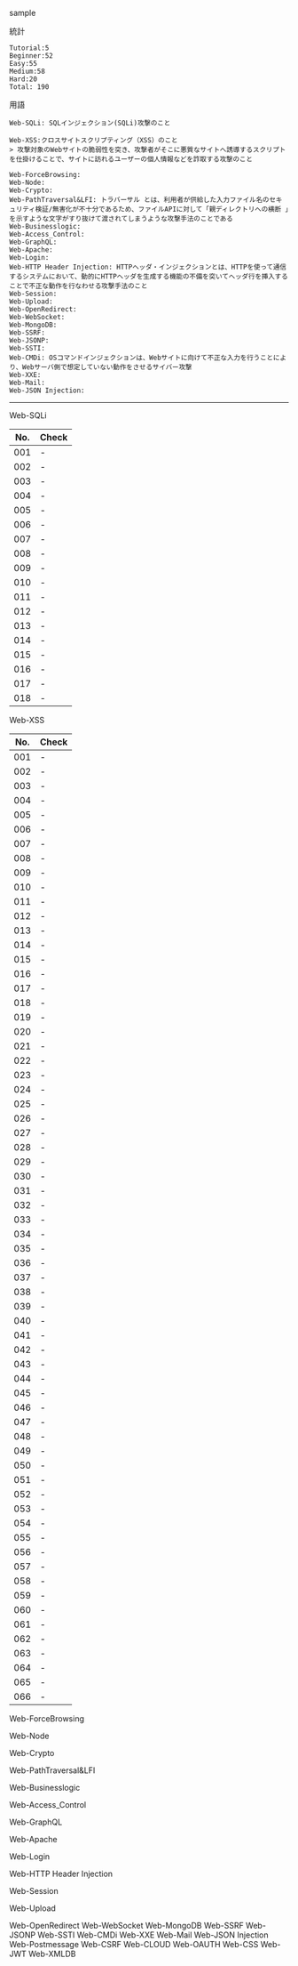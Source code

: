 sample

統計

```
Tutorial:5  
Beginner:52  
Easy:55  
Medium:58  
Hard:20    
Total: 190
```

用語

```
Web-SQLi: SQLインジェクション(SQLi)攻撃のこと

Web-XSS:クロスサイトスクリプティング（XSS）のこと
> 攻撃対象のWebサイトの脆弱性を突き、攻撃者がそこに悪質なサイトへ誘導するスクリプトを仕掛けることで、サイトに訪れるユーザーの個人情報などを詐取する攻撃のこと

Web-ForceBrowsing: 
Web-Node: 
Web-Crypto: 
Web-PathTraversal&LFI: トラバーサル とは、利用者が供給した入力ファイル名のセキュリティ検証/無害化が不十分であるため、ファイルAPIに対して「親ディレクトリへの横断 」を示すような文字がすり抜けて渡されてしまうような攻撃手法のことである
Web-Businesslogic: 
Web-Access_Control: 
Web-GraphQL: 
Web-Apache: 
Web-Login: 
Web-HTTP Header Injection: HTTPヘッダ・インジェクションとは、HTTPを使って通信するシステムにおいて、動的にHTTPヘッダを生成する機能の不備を突いてヘッダ行を挿入することで不正な動作を行なわせる攻撃手法のこと
Web-Session: 
Web-Upload: 
Web-OpenRedirect: 
Web-WebSocket: 
Web-MongoDB: 
Web-SSRF: 
Web-JSONP: 
Web-SSTI: 
Web-CMDi: OSコマンドインジェクションは、Webサイトに向けて不正な入力を行うことにより、Webサーバ側で想定していない動作をさせるサイバー攻撃
Web-XXE: 
Web-Mail: 
Web-JSON Injection: 
```

---

Web-SQLi

|  No.  |  Check  |
| ---- | ---- |
|  001  |  -  |
|  002  |  -  |
|  003  |  -  |
|  004  |  -  |
|  005  |  -  |
|  006  |  -  |
|  007  |  -  |
|  008  |  -  |
|  009  |  -  |
|  010  |  -  |
|  011  |  -  |
|  012  |  -  |
|  013  |  -  |
|  014  |  -  |
|  015  |  -  |
|  016  |  -  |
|  017  |  -  |
|  018  |  -  |

Web-XSS

|  No.  |  Check  |
| ---- | ---- |
|  001  |  -  |
|  002  |  -  |
|  003  |  -  |
|  004  |  -  |
|  005  |  -  |
|  006  |  -  |
|  007  |  -  |
|  008  |  -  |
|  009  |  -  |
|  010  |  -  |
|  011  |  -  |
|  012  |  -  |
|  013  |  -  |
|  014  |  -  |
|  015  |  -  |
|  016  |  -  |
|  017  |  -  |
|  018  |  -  |
|  019  |  -  |
|  020  |  -  |
|  021  |  -  |
|  022  |  -  |
|  023  |  -  |
|  024  |  -  |
|  025  |  -  |
|  026  |  -  |
|  027  |  -  |
|  028  |  -  |
|  029  |  -  |
|  030  |  -  |
|  031  |  -  |
|  032  |  -  |
|  033  |  -  |
|  034  |  -  |
|  035  |  -  |
|  036  |  -  |
|  037  |  -  |
|  038  |  -  |
|  039  |  -  |
|  040  |  -  |
|  041  |  -  |
|  042  |  -  |
|  043  |  -  |
|  044  |  -  |
|  045  |  -  |
|  046  |  -  |
|  047  |  -  |
|  048  |  -  |
|  049  |  -  |
|  050  |  -  |
|  051  |  -  |
|  052  |  -  |
|  053  |  -  |
|  054  |  -  |
|  055  |  -  |
|  056  |  -  |
|  057  |  -  |
|  058  |  -  |
|  059  |  -  |
|  060  |  -  |
|  061  |  -  |
|  062  |  -  |
|  063  |  -  |
|  064  |  -  |
|  065  |  -  |
|  066  |  -  |

Web-ForceBrowsing

Web-Node

Web-Crypto

Web-PathTraversal&LFI

Web-Businesslogic

Web-Access_Control

Web-GraphQL

Web-Apache

Web-Login

Web-HTTP Header Injection

Web-Session


Web-Upload

Web-OpenRedirect
Web-WebSocket
Web-MongoDB
Web-SSRF
Web-JSONP
Web-SSTI
Web-CMDi
Web-XXE
Web-Mail
Web-JSON Injection
Web-Postmessage
Web-CSRF
Web-CLOUD
Web-OAUTH
Web-CSS
Web-JWT
Web-XMLDB


